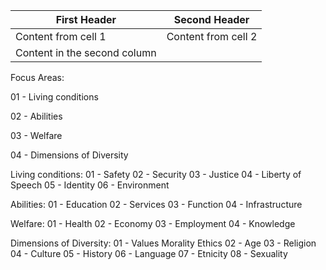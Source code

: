
First Header | Second Header
------------ | -------------
Content from cell 1 | Content from cell 2
  | Content in the second column


Focus Areas:

01 - Living conditions

02 - Abilities

03 - Welfare

04 - Dimensions of Diversity

Living conditions:
01 - Safety
02 - Security
03 - Justice
04 - Liberty of Speech
05 - Identity
06 - Environment

Abilities:
01 - Education
02 - Services
03 - Function
04 - Infrastructure

Welfare:
01 - Health
02 - Economy
03 - Employment
04 - Knowledge

Dimensions of Diversity:
01 - Values Morality Ethics
02 - Age
03 - Religion
04 - Culture
05 - History
06 - Language
07 - Etnicity
08 - Sexuality
